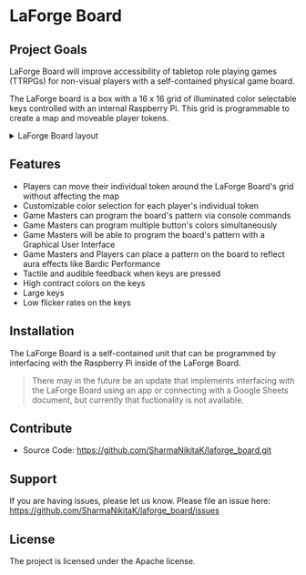 ﻿# LaForge Board

## Project Goals
LaForge Board will improve accessibility of tabletop role playing games (TTRPGs) for non-visual players with a self-contained physical game board. 

The LaForge board is a box with a 16 x 16 grid of illuminated color selectable keys controlled with an internal Raspberry Pi. This grid is programmable to create a map and moveable player tokens.

<details><Summary>LaForge Board layout</summary>
 <p>
  <img src="https://raw.githubusercontent.com/SharmaNikitaK/laforge_board/prod/laforge_general_layout.png" alt="LaForge Board Layout" href="https://raw.githubusercontent.com/SharmaNikitaK/laforge_board/prod/laforge_general_layout.png"/>
 </p>
</details>

## Features
* Players can move their individual token around the LaForge Board's grid without affecting the map
* Customizable color selection for each player's individual token
* Game Masters can program the board's pattern via console commands
* Game Masters can program multiple button's colors simultaneously
* Game Masters will be able to program the board's pattern with a Graphical User Interface
* Game Masters and Players can place a pattern on the board to reflect  aura effects like Bardic Performance
* Tactile and audible feedback when keys are pressed
* High contract colors on the keys
* Large keys
* Low flicker rates on the keys

## Installation
The LaForge Board is a self-contained unit that can be programmed by interfacing with the Raspberry Pi inside of the LaForge Board. 
>There may in the future be an update that implements interfacing with the LaForge Board using an app or connecting with a Google Sheets document, but currently that fuctionality is not available.

## Contribute
* Source Code: https://github.com/SharmaNikitaK/laforge_board.git

## Support
If you are having issues, please let us know.
Please file an issue here: https://github.com/SharmaNikitaK/laforge_board/issues

## License
The project is licensed under the Apache license.